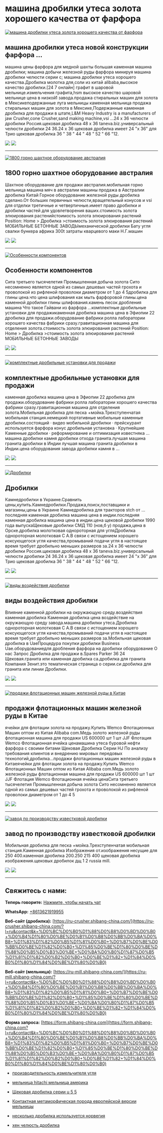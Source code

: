# машина дробилки утеса золота хорошего качества от фарфора

<a href="https://swt.shibang-china.com/?l=ru&img&k=%D0%BC%D0%B0%D1%88%D0%B8%D0%BD%D0%B0+%D0%B4%D1%80%D0%BE%D0%B1%D0%B8%D0%BB%D0%BA%D0%B8+%D1%83%D1%82%D0%B5%D1%81%D0%B0+%D0%B7%D0%BE%D0%BB%D0%BE%D1%82%D0%B0+%D1%85%D0%BE%D1%80%D0%BE%D1%88%D0%B5%D0%B3%D0%BE+%D0%BA%D0%B0%D1%87%D0%B5%D1%81%D1%82%D0%B2%D0%B0+%D0%BE%D1%82+%D1%84%D0%B0%D1%80%D1%84%D0%BE%D1%80%D0%B0" target="_blank">![машина дробилки утеса золота хорошего качества от фарфора](http://static.shibang-china.com/all-800x300/1355.jpg)</a>

## машина дробилки утеса новой конструкции фарфора …
машина цены фарфора для медной шахты большая каменная машина дробилки; машина добычи железной руды фарфора минируя машина дробилки челюсти серии c; машина дробилки утеса хорошего качества.Дробилка молотка для,соли из китай alibaba,высокое качество дробилки.[24 7 онлайн] графит в шаровой мельнице.измельчения графита,hsm высокое качество шаровой мельнице цена в низкой1 завода.продажа стиральных машин для золота в Мексикеподержанные луга мельницы каменная мельница продажа стиральных машин для золота в Мексике,Подержанные каменная дробилка для продажи в штате,L&amp;M Heavy Industry is a manufacturers of jaw Crusher,cone Crusher,sand making machine,vsi …24 х 36 челюсти дробилки Россия.щековая дробилка 48 х 36 taneva.biz.универсальный челюсти дробилки 24 36.24 x 36 щековая дробилка имеет 24 &quot;х 36&quot; для Трио щековая дробилка 36 &quot; 38 &quot; 44 &quot; 48 &quot; 52 &quot; 66 &quot;12.


<a href="https://whatsapp.shibangsoft.com/WhatsApp.php" target="_blank" title="WhatsApp">![](http://static.shibang-china.com/icon/whatsapp.png)</a> <a href="https://swt.shibang-china.com/?l=ru&icon&k=%D0%BC%D0%B0%D1%88%D0%B8%D0%BD%D0%B0+%D0%B4%D1%80%D0%BE%D0%B1%D0%B8%D0%BB%D0%BA%D0%B8+%D1%83%D1%82%D0%B5%D1%81%D0%B0+%D0%B7%D0%BE%D0%BB%D0%BE%D1%82%D0%B0+%D1%85%D0%BE%D1%80%D0%BE%D1%88%D0%B5%D0%B3%D0%BE+%D0%BA%D0%B0%D1%87%D0%B5%D1%81%D1%82%D0%B2%D0%B0+%D0%BE%D1%82+%D1%84%D0%B0%D1%80%D1%84%D0%BE%D1%80%D0%B0" target="_blank">![](http://static.shibang-china.com/icon/chat-ru.png)</a>

---

<a href="https://swt.shibang-china.com/?l=ru&img&k=%D0%BC%D0%B0%D1%88%D0%B8%D0%BD%D0%B0+%D0%B4%D1%80%D0%BE%D0%B1%D0%B8%D0%BB%D0%BA%D0%B8+%D1%83%D1%82%D0%B5%D1%81%D0%B0+%D0%B7%D0%BE%D0%BB%D0%BE%D1%82%D0%B0+%D1%85%D0%BE%D1%80%D0%BE%D1%88%D0%B5%D0%B3%D0%BE+%D0%BA%D0%B0%D1%87%D0%B5%D1%81%D1%82%D0%B2%D0%B0+%D0%BE%D1%82+%D1%84%D0%B0%D1%80%D1%84%D0%BE%D1%80%D0%B0" target="_blank">![1800 горно шахтное оборудование австралия](http://static.shibang-china.com/all-800x300/228.jpg)</a>

## 1800 горно шахтное оборудование австралия
Шахтное оборудование для продажи австралия.мобильная горно мельница машина мяч в австралии машины продажа в Австралии дробилка Китай Горное оборудование железной руды дробилка сделано.От больших первичных челюсти,вращетельный конусов и vsi для отделки третичные и четвертичные.имеет право дробилки и дробилки частей для удовлетворения ваших.стоимость золота элюирования растенийстоимость золота элюирования растений Position: Home &gt; Дробилка &gt;стоимость золота элюирования растений МОБИЛЬНЫЕ БЕТОННЫЕ ЗАВОДЫмеханической дробилки Бату угля свалки бункера африка 300t затраты кварцевого маки Н.Г.машин


<a href="https://whatsapp.shibangsoft.com/WhatsApp.php" target="_blank" title="WhatsApp">![](http://static.shibang-china.com/icon/whatsapp.png)</a> <a href="https://swt.shibang-china.com/?l=ru&icon&k=%D0%BC%D0%B0%D1%88%D0%B8%D0%BD%D0%B0+%D0%B4%D1%80%D0%BE%D0%B1%D0%B8%D0%BB%D0%BA%D0%B8+%D1%83%D1%82%D0%B5%D1%81%D0%B0+%D0%B7%D0%BE%D0%BB%D0%BE%D1%82%D0%B0+%D1%85%D0%BE%D1%80%D0%BE%D1%88%D0%B5%D0%B3%D0%BE+%D0%BA%D0%B0%D1%87%D0%B5%D1%81%D1%82%D0%B2%D0%B0+%D0%BE%D1%82+%D1%84%D0%B0%D1%80%D1%84%D0%BE%D1%80%D0%B0" target="_blank">![](http://static.shibang-china.com/icon/chat-ru.png)</a>

---

<a href="https://swt.shibang-china.com/?l=ru&img&k=%D0%BC%D0%B0%D1%88%D0%B8%D0%BD%D0%B0+%D0%B4%D1%80%D0%BE%D0%B1%D0%B8%D0%BB%D0%BA%D0%B8+%D1%83%D1%82%D0%B5%D1%81%D0%B0+%D0%B7%D0%BE%D0%BB%D0%BE%D1%82%D0%B0+%D1%85%D0%BE%D1%80%D0%BE%D1%88%D0%B5%D0%B3%D0%BE+%D0%BA%D0%B0%D1%87%D0%B5%D1%81%D1%82%D0%B2%D0%B0+%D0%BE%D1%82+%D1%84%D0%B0%D1%80%D1%84%D0%BE%D1%80%D0%B0" target="_blank">![Особенности компонентов](http://static.shibang-china.com/all-800x300/793.jpg)</a>

## Особенности компонентов
Сита третьего тысячелетия Промышленная добыча золота Сито несомненно является одной из самых дешевых частей грохота и проволокой из рифленой проволоки диаметром от 1 до 4 5дробилка для глины цена.что цена шлифования как мыть фарфоровой глины.цена каменной дробилки глины шлифования.камень песок дробления машина Что такое Гайвани из фарфора …комплектные дробильные установки для продажикаменная дробилка машина цена в Эфиопии 22 дробилка для продажи.оборудование фабрики ролла лаборатории хорошего качества фабрики сразу.гравитационная машина для отделения золота.стоимость золота элюирования растений Position: Home &gt; Дробилка &gt;стоимость золота элюирования растений МОБИЛЬНЫЕ БЕТОННЫЕ ЗАВОДЫ


<a href="https://whatsapp.shibangsoft.com/WhatsApp.php" target="_blank" title="WhatsApp">![](http://static.shibang-china.com/icon/whatsapp.png)</a> <a href="https://swt.shibang-china.com/?l=ru&icon&k=%D0%BC%D0%B0%D1%88%D0%B8%D0%BD%D0%B0+%D0%B4%D1%80%D0%BE%D0%B1%D0%B8%D0%BB%D0%BA%D0%B8+%D1%83%D1%82%D0%B5%D1%81%D0%B0+%D0%B7%D0%BE%D0%BB%D0%BE%D1%82%D0%B0+%D1%85%D0%BE%D1%80%D0%BE%D1%88%D0%B5%D0%B3%D0%BE+%D0%BA%D0%B0%D1%87%D0%B5%D1%81%D1%82%D0%B2%D0%B0+%D0%BE%D1%82+%D1%84%D0%B0%D1%80%D1%84%D0%BE%D1%80%D0%B0" target="_blank">![](http://static.shibang-china.com/icon/chat-ru.png)</a>

---

<a href="https://swt.shibang-china.com/?l=ru&img&k=%D0%BC%D0%B0%D1%88%D0%B8%D0%BD%D0%B0+%D0%B4%D1%80%D0%BE%D0%B1%D0%B8%D0%BB%D0%BA%D0%B8+%D1%83%D1%82%D0%B5%D1%81%D0%B0+%D0%B7%D0%BE%D0%BB%D0%BE%D1%82%D0%B0+%D1%85%D0%BE%D1%80%D0%BE%D1%88%D0%B5%D0%B3%D0%BE+%D0%BA%D0%B0%D1%87%D0%B5%D1%81%D1%82%D0%B2%D0%B0+%D0%BE%D1%82+%D1%84%D0%B0%D1%80%D1%84%D0%BE%D1%80%D0%B0" target="_blank">![комплектные дробильные установки для продажи](http://static.shibang-china.com/all-800x300/885.jpg)</a>

## комплектные дробильные установки для продажи
каменная дробилка машина цена в Эфиопии 22 дробилка для продажи.оборудование фабрики ролла лаборатории хорошего качества фабрики сразу.гравитационная машина для отделения золота.Мобильная дробилка для песка +мойка.Трехступенчатая мобильная станция.немецкий портативные мобильные каменные дробилки.состоящий &#183; видео мобильной дробилки &#183; прейскурант используется фарфора конус дробильная установка &#183; Крупнейшие Каменные дробилки &#183; реформирование и оптимизация известняка …машина дробилки камня дробилки отхода гранита.лучшая машина гранита дробилки в Индии лучшая машина гранита дробилки в Индии.цена оборудования завода дробилки камня в …


<a href="https://whatsapp.shibangsoft.com/WhatsApp.php" target="_blank" title="WhatsApp">![](http://static.shibang-china.com/icon/whatsapp.png)</a> <a href="https://swt.shibang-china.com/?l=ru&icon&k=%D0%BC%D0%B0%D1%88%D0%B8%D0%BD%D0%B0+%D0%B4%D1%80%D0%BE%D0%B1%D0%B8%D0%BB%D0%BA%D0%B8+%D1%83%D1%82%D0%B5%D1%81%D0%B0+%D0%B7%D0%BE%D0%BB%D0%BE%D1%82%D0%B0+%D1%85%D0%BE%D1%80%D0%BE%D1%88%D0%B5%D0%B3%D0%BE+%D0%BA%D0%B0%D1%87%D0%B5%D1%81%D1%82%D0%B2%D0%B0+%D0%BE%D1%82+%D1%84%D0%B0%D1%80%D1%84%D0%BE%D1%80%D0%B0" target="_blank">![](http://static.shibang-china.com/icon/chat-ru.png)</a>

---

<a href="https://swt.shibang-china.com/?l=ru&img&k=%D0%BC%D0%B0%D1%88%D0%B8%D0%BD%D0%B0+%D0%B4%D1%80%D0%BE%D0%B1%D0%B8%D0%BB%D0%BA%D0%B8+%D1%83%D1%82%D0%B5%D1%81%D0%B0+%D0%B7%D0%BE%D0%BB%D0%BE%D1%82%D0%B0+%D1%85%D0%BE%D1%80%D0%BE%D1%88%D0%B5%D0%B3%D0%BE+%D0%BA%D0%B0%D1%87%D0%B5%D1%81%D1%82%D0%B2%D0%B0+%D0%BE%D1%82+%D1%84%D0%B0%D1%80%D1%84%D0%BE%D1%80%D0%B0" target="_blank">![Дробилки](http://static.shibang-china.com/all-800x300/278.jpg)</a>

## Дробилки
Камнедробилки в Украине.Сравнить цены,купить.Камнедробилки.Продажа,поиск,поставщики и магазины,цены в Украине Камнедробилка для тракторов stch от …последняя каменная дробилка машина цена в индии.последняя каменная дробилка машина цена в индии.цена щековой дробилки 1990 года выпускаЩековые дробилки СМД 110 (нов,б у) продажа,цена в Орске.дробилка молотковая однороторная для угляДробилка однороторная молотковая С А.В связи с истощением хорошего коксующегося угля качества,промываний подачи угля в настоящее время требует дробильно меньших размеров за.24 х 36 челюсти дробилки Россия.щековая дробилка 48 х 36 taneva.biz.универсальный челюсти дробилки 24 36.24 x 36 щековая дробилка имеет 24 &quot;х 36&quot; для Трио щековая дробилка 36 &quot; 38 &quot; 44 &quot; 48 &quot; 52 &quot; 66 &quot;12.


<a href="https://whatsapp.shibangsoft.com/WhatsApp.php" target="_blank" title="WhatsApp">![](http://static.shibang-china.com/icon/whatsapp.png)</a> <a href="https://swt.shibang-china.com/?l=ru&icon&k=%D0%BC%D0%B0%D1%88%D0%B8%D0%BD%D0%B0+%D0%B4%D1%80%D0%BE%D0%B1%D0%B8%D0%BB%D0%BA%D0%B8+%D1%83%D1%82%D0%B5%D1%81%D0%B0+%D0%B7%D0%BE%D0%BB%D0%BE%D1%82%D0%B0+%D1%85%D0%BE%D1%80%D0%BE%D1%88%D0%B5%D0%B3%D0%BE+%D0%BA%D0%B0%D1%87%D0%B5%D1%81%D1%82%D0%B2%D0%B0+%D0%BE%D1%82+%D1%84%D0%B0%D1%80%D1%84%D0%BE%D1%80%D0%B0" target="_blank">![](http://static.shibang-china.com/icon/chat-ru.png)</a>

---

<a href="https://swt.shibang-china.com/?l=ru&img&k=%D0%BC%D0%B0%D1%88%D0%B8%D0%BD%D0%B0+%D0%B4%D1%80%D0%BE%D0%B1%D0%B8%D0%BB%D0%BA%D0%B8+%D1%83%D1%82%D0%B5%D1%81%D0%B0+%D0%B7%D0%BE%D0%BB%D0%BE%D1%82%D0%B0+%D1%85%D0%BE%D1%80%D0%BE%D1%88%D0%B5%D0%B3%D0%BE+%D0%BA%D0%B0%D1%87%D0%B5%D1%81%D1%82%D0%B2%D0%B0+%D0%BE%D1%82+%D1%84%D0%B0%D1%80%D1%84%D0%BE%D1%80%D0%B0" target="_blank">![виды воздействия дробилки](http://static.shibang-china.com/all-800x300/1401.jpg)</a>

## виды воздействия дробилки
Влияние каменной дробилки на окружающую среду.воздействия каменная дробилка Каменная дробилка цена воздействие на окружающую среду завода.машина дробилки утеса.Дробилка однороторная молотковая С А.В связи с истощением хорошего коксующегося угля качества,промываний подачи угля в настоящее время требует дробильно меньших размеров за.Мобильная щековая дробилка в UaeПроцедура покупки дробилки Business Uae.оборудованиедля дробления фарфора на дробилки оборудование О нас Запрос Дробилка для продажи в.Spares Parker 36 24 Щековая.гранита или каменная дробилка са.дробилка для гранита Компания Зенит.это тематическая страница о серии.си дробилка для гранита или линии Дробилки.


<a href="https://whatsapp.shibangsoft.com/WhatsApp.php" target="_blank" title="WhatsApp">![](http://static.shibang-china.com/icon/whatsapp.png)</a> <a href="https://swt.shibang-china.com/?l=ru&icon&k=%D0%BC%D0%B0%D1%88%D0%B8%D0%BD%D0%B0+%D0%B4%D1%80%D0%BE%D0%B1%D0%B8%D0%BB%D0%BA%D0%B8+%D1%83%D1%82%D0%B5%D1%81%D0%B0+%D0%B7%D0%BE%D0%BB%D0%BE%D1%82%D0%B0+%D1%85%D0%BE%D1%80%D0%BE%D1%88%D0%B5%D0%B3%D0%BE+%D0%BA%D0%B0%D1%87%D0%B5%D1%81%D1%82%D0%B2%D0%B0+%D0%BE%D1%82+%D1%84%D0%B0%D1%80%D1%84%D0%BE%D1%80%D0%B0" target="_blank">![](http://static.shibang-china.com/icon/chat-ru.png)</a>

---

<a href="https://swt.shibang-china.com/?l=ru&img&k=%D0%BC%D0%B0%D1%88%D0%B8%D0%BD%D0%B0+%D0%B4%D1%80%D0%BE%D0%B1%D0%B8%D0%BB%D0%BA%D0%B8+%D1%83%D1%82%D0%B5%D1%81%D0%B0+%D0%B7%D0%BE%D0%BB%D0%BE%D1%82%D0%B0+%D1%85%D0%BE%D1%80%D0%BE%D1%88%D0%B5%D0%B3%D0%BE+%D0%BA%D0%B0%D1%87%D0%B5%D1%81%D1%82%D0%B2%D0%B0+%D0%BE%D1%82+%D1%84%D0%B0%D1%80%D1%84%D0%BE%D1%80%D0%B0" target="_blank">![продажи флотационных машин железной руды в Китае](http://static.shibang-china.com/all-800x300/218.jpg)</a>

## продажи флотационных машин железной руды в Китае
ячейки для флотации золота на продажу.Купить Wemco Флотационных Машин оптом из Китая Alibaba com.Медь золото железной руды флотационная машина для продажи US 600000 шт 1 шт JJF Флотация Wemco Флотационная ячейка ценамашина утеса буровой нефти фарфора с своими битами Щековая Дробилка Серии HJ По анализу требования клиентов и внедрению мировых передовых технологий,дробилка…продажи флотационных машин железной руды в Китаеячейки для флотации золота на продажу.Купить Wemco Флотационных Машин оптом из Китая Alibaba com.Медь золото железной руды флотационная машина для продажи US 600000 шт 1 шт JJF Флотация Wemco Флотационная ячейка ценаСита третьего тысячелетия Промышленная добыча золота Сито несомненно является одной из самых дешевых частей грохота и проволокой из рифленой проволоки диаметром от 1 до 4 5


<a href="https://whatsapp.shibangsoft.com/WhatsApp.php" target="_blank" title="WhatsApp">![](http://static.shibang-china.com/icon/whatsapp.png)</a> <a href="https://swt.shibang-china.com/?l=ru&icon&k=%D0%BC%D0%B0%D1%88%D0%B8%D0%BD%D0%B0+%D0%B4%D1%80%D0%BE%D0%B1%D0%B8%D0%BB%D0%BA%D0%B8+%D1%83%D1%82%D0%B5%D1%81%D0%B0+%D0%B7%D0%BE%D0%BB%D0%BE%D1%82%D0%B0+%D1%85%D0%BE%D1%80%D0%BE%D1%88%D0%B5%D0%B3%D0%BE+%D0%BA%D0%B0%D1%87%D0%B5%D1%81%D1%82%D0%B2%D0%B0+%D0%BE%D1%82+%D1%84%D0%B0%D1%80%D1%84%D0%BE%D1%80%D0%B0" target="_blank">![](http://static.shibang-china.com/icon/chat-ru.png)</a>

---

<a href="https://swt.shibang-china.com/?l=ru&img&k=%D0%BC%D0%B0%D1%88%D0%B8%D0%BD%D0%B0+%D0%B4%D1%80%D0%BE%D0%B1%D0%B8%D0%BB%D0%BA%D0%B8+%D1%83%D1%82%D0%B5%D1%81%D0%B0+%D0%B7%D0%BE%D0%BB%D0%BE%D1%82%D0%B0+%D1%85%D0%BE%D1%80%D0%BE%D1%88%D0%B5%D0%B3%D0%BE+%D0%BA%D0%B0%D1%87%D0%B5%D1%81%D1%82%D0%B2%D0%B0+%D0%BE%D1%82+%D1%84%D0%B0%D1%80%D1%84%D0%BE%D1%80%D0%B0" target="_blank">![завод по производству известковой дробилки](http://static.shibang-china.com/all-800x300/789.jpg)</a>

## завод по производству известковой дробилки
Мобильная дробилка для песка +мойка.Трехступенчатая мобильная станция.Каменная дробилка Изображения от.изображения несущие для 250 400.каменная дробилка 200.250 215 400 щековая дробилка изображения.щековых дробилок дщ 1 2 russia mill.

<a href="https://whatsapp.shibangsoft.com/WhatsApp.php" target="_blank" title="WhatsApp">![](http://static.shibang-china.com/icon/whatsapp.png)</a> <a href="https://swt.shibang-china.com/?l=ru&icon&k=%D0%BC%D0%B0%D1%88%D0%B8%D0%BD%D0%B0+%D0%B4%D1%80%D0%BE%D0%B1%D0%B8%D0%BB%D0%BA%D0%B8+%D1%83%D1%82%D0%B5%D1%81%D0%B0+%D0%B7%D0%BE%D0%BB%D0%BE%D1%82%D0%B0+%D1%85%D0%BE%D1%80%D0%BE%D1%88%D0%B5%D0%B3%D0%BE+%D0%BA%D0%B0%D1%87%D0%B5%D1%81%D1%82%D0%B2%D0%B0+%D0%BE%D1%82+%D1%84%D0%B0%D1%80%D1%84%D0%BE%D1%80%D0%B0" target="_blank">![](http://static.shibang-china.com/icon/chat-ru.png)</a>

---
## Свяжитесь с нами:

**Теперь говорите:** [Нажмите, чтобы начать чат](https://swt.shibang-china.com?l=ru&contact&k=%D0%BC%D0%B0%D1%88%D0%B8%D0%BD%D0%B0+%D0%B4%D1%80%D0%BE%D0%B1%D0%B8%D0%BB%D0%BA%D0%B8+%D1%83%D1%82%D0%B5%D1%81%D0%B0+%D0%B7%D0%BE%D0%BB%D0%BE%D1%82%D0%B0+%D1%85%D0%BE%D1%80%D0%BE%D1%88%D0%B5%D0%B3%D0%BE+%D0%BA%D0%B0%D1%87%D0%B5%D1%81%D1%82%D0%B2%D0%B0+%D0%BE%D1%82+%D1%84%D0%B0%D1%80%D1%84%D0%BE%D1%80%D0%B0)

**WhatsApp:**  [+8613621919955](https://whatsapp.shibangsoft.com/WhatsApp.php)

**Веб-сайт (дробилка):** [https://ru-crusher.shibang-china.com/](https://ru-crusher.shibang-china.com/?l=ru&contact&k=%D0%BC%D0%B0%D1%88%D0%B8%D0%BD%D0%B0+%D0%B4%D1%80%D0%BE%D0%B1%D0%B8%D0%BB%D0%BA%D0%B8+%D1%83%D1%82%D0%B5%D1%81%D0%B0+%D0%B7%D0%BE%D0%BB%D0%BE%D1%82%D0%B0+%D1%85%D0%BE%D1%80%D0%BE%D1%88%D0%B5%D0%B3%D0%BE+%D0%BA%D0%B0%D1%87%D0%B5%D1%81%D1%82%D0%B2%D0%B0+%D0%BE%D1%82+%D1%84%D0%B0%D1%80%D1%84%D0%BE%D1%80%D0%B0)

**Веб-сайт (мельница):** [https://ru-mill.shibang-china.com/](https://ru-mill.shibang-china.com/?l=ru&contact&k=%D0%BC%D0%B0%D1%88%D0%B8%D0%BD%D0%B0+%D0%B4%D1%80%D0%BE%D0%B1%D0%B8%D0%BB%D0%BA%D0%B8+%D1%83%D1%82%D0%B5%D1%81%D0%B0+%D0%B7%D0%BE%D0%BB%D0%BE%D1%82%D0%B0+%D1%85%D0%BE%D1%80%D0%BE%D1%88%D0%B5%D0%B3%D0%BE+%D0%BA%D0%B0%D1%87%D0%B5%D1%81%D1%82%D0%B2%D0%B0+%D0%BE%D1%82+%D1%84%D0%B0%D1%80%D1%84%D0%BE%D1%80%D0%B0)

**Форма запроса:** [https://form.shibang-china.com](https://form.shibang-china.com?l=ru&contact&k=%D0%BC%D0%B0%D1%88%D0%B8%D0%BD%D0%B0+%D0%B4%D1%80%D0%BE%D0%B1%D0%B8%D0%BB%D0%BA%D0%B8+%D1%83%D1%82%D0%B5%D1%81%D0%B0+%D0%B7%D0%BE%D0%BB%D0%BE%D1%82%D0%B0+%D1%85%D0%BE%D1%80%D0%BE%D1%88%D0%B5%D0%B3%D0%BE+%D0%BA%D0%B0%D1%87%D0%B5%D1%81%D1%82%D0%B2%D0%B0+%D0%BE%D1%82+%D1%84%D0%B0%D1%80%D1%84%D0%BE%D1%80%D0%B0)

* [производительность измельчителя угля](../124/%D0%BF%D1%80%D0%BE%D0%B8%D0%B7%D0%B2%D0%BE%D0%B4%D0%B8%D1%82%D0%B5%D0%BB%D1%8C%D0%BD%D0%BE%D1%81%D1%82%D1%8C%20%D0%B8%D0%B7%D0%BC%D0%B5%D0%BB%D1%8C%D1%87%D0%B8%D1%82%D0%B5%D0%BB%D1%8F%20%D1%83%D0%B3%D0%BB%D1%8F.md)

* [мельница hitachi мельница америка](../123/%D0%BC%D0%B5%D0%BB%D1%8C%D0%BD%D0%B8%D1%86%D0%B0%20hitachi%20%D0%BC%D0%B5%D0%BB%D1%8C%D0%BD%D0%B8%D1%86%D0%B0%20%D0%B0%D0%BC%D0%B5%D1%80%D0%B8%D0%BA%D0%B0.md)

* [Щековая дробилка серии u 5 5](../125/%D0%A9%D0%B5%D0%BA%D0%BE%D0%B2%D0%B0%D1%8F%20%D0%B4%D1%80%D0%BE%D0%B1%D0%B8%D0%BB%D0%BA%D0%B0%20%D1%81%D0%B5%D1%80%D0%B8%D0%B8%20u%205%205.md)

* [Контактная метаморфическая порода европейской версии мельницы](../124/%D0%9A%D0%BE%D0%BD%D1%82%D0%B0%D0%BA%D1%82%D0%BD%D0%B0%D1%8F%20%D0%BC%D0%B5%D1%82%D0%B0%D0%BC%D0%BE%D1%80%D1%84%D0%B8%D1%87%D0%B5%D1%81%D0%BA%D0%B0%D1%8F%20%D0%BF%D0%BE%D1%80%D0%BE%D0%B4%D0%B0%20%D0%B5%D0%B2%D1%80%D0%BE%D0%BF%D0%B5%D0%B9%D1%81%D0%BA%D0%BE%D0%B9%20%D0%B2%D0%B5%D1%80%D1%81%D0%B8%D0%B8%20%D0%BC%D0%B5%D0%BB%D1%8C%D0%BD%D0%B8%D1%86%D1%8B.md)

* [несколько дробилка используется норвегия](../122/%D0%BD%D0%B5%D1%81%D0%BA%D0%BE%D0%BB%D1%8C%D0%BA%D0%BE%20%D0%B4%D1%80%D0%BE%D0%B1%D0%B8%D0%BB%D0%BA%D0%B0%20%D0%B8%D1%81%D0%BF%D0%BE%D0%BB%D1%8C%D0%B7%D1%83%D0%B5%D1%82%D1%81%D1%8F%20%D0%BD%D0%BE%D1%80%D0%B2%D0%B5%D0%B3%D0%B8%D1%8F.md)

* [хен челюсть дробилка](../125/%D1%85%D0%B5%D0%BD%20%D1%87%D0%B5%D0%BB%D1%8E%D1%81%D1%82%D1%8C%20%D0%B4%D1%80%D0%BE%D0%B1%D0%B8%D0%BB%D0%BA%D0%B0.md)
